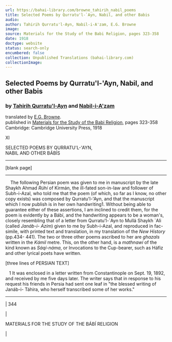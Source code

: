 ```yaml
---
url: https://bahai-library.com/browne_tahirih_nabil_poems
title: Selected Poems by Qurratu'l-`Ayn, Nabil, and other Babis
audio: 
author: Tahirih Qurratu'l-Ayn, Nabil-i-A'zam, E.G. Browne
image: 
source: Materials for the Study of the Babi Religion, pages 323-358
date: 1918
doctype: website
status: search-only
encumbered: false
collection: Unpublished Translations (bahai-library.com)
collectionImage: 
---
```



## Selected Poems by Qurratu'l-'Ayn, Nabil, and other Babis

### by [Tahirih Qurratu'l-Ayn](https://bahai-library.com/author/Tahirih+Qurratu'l-Ayn) and [Nabil-i-A'zam](https://bahai-library.com/author/Nabil-i-A'zam)

translated by [E.G. Browne](https://bahai-library.com/author/E.G.%20Browne).  
published in [Materials for the Study of the Babi Religion](http://bahai-library.com/browne_materials_study_babi), pages 323-358  
Cambridge: Cambridge University Press, 1918


XI

SELECTED POEMS BY QURRATU'L-'AYN,  
NABIL AND OTHER BÁBÍS

* * *

\[blank page\]

* * *

    The following Persian poem was given to me in manuscript by the late Shaykh Ahmad _Rúhí_ of Kirmán, the ill-fated son-in-law and follower of Subh-i-Azal, who told me that the poem (of which, so far as I know, no other copy exists) was composed by Qurratu'l-'Ayn, and that the manuscript which I now publish is in her own handwriting1. Without being able to guarantee either of these assertions, I am inclined to credit them, for the poem is evidently by a Bábí, and the handwriting appears to be a woman's, closely resembling that of a letter from Qurratu'l-\`Ayn to Mullá Shaykh \`Ali (called _Janáb-i- Azím_) given to me by Subh-i-Azal, and reproduced in fac- simile, with printed text and translation, in my translation of the _New History_ (pp.434- 441). The two or three other poems ascribed to her are _ghazals_ written in the _Kámil_ metre. This, on the other hand, is a _mathnawí_ of the kind known as _Sáqí-náma_, or Invocations to the Cup-bearer, such as Háfiz and other lyrical poets have written.

\[three lines of PERSIAN TEXT\]

   1 It was enclosed in a letter written from Constantinople on Sept. 19, 1892, and received by me five days later. The writer says that in response to his request his friends in Persia had sent one leaf in "the blessed writing of Janáb-i- Táhira, who herself transcribed some of her works."

* * *

| 
344

 | 

MATERIALS FOR THE STUDY OF THE BÁBÍ RELIGION

 |